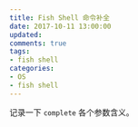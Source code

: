 ```yaml
---
title: Fish Shell 命令补全
date: 2017-10-11 13:00:00
updated:
comments: true
tags:
- fish shell
categories:
- OS
- fish shell
---
```


记录一下 `complete` 各个参数含义。

<!--more-->
